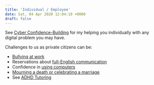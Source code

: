 ```yaml
---
title: 'Individual / Employee'
date: Sat, 04 Apr 2020 12:04:10 +0000
draft: false
---
```


See [Cyber Confidence-Building](https://www.mann.fr/en/solutions/individual-tutor/cyber-confidence-building/) for my helping you individually with any digital problem you may have.

Challenges to us as private citizens can be:

*   [Bullying at work](/en/psycho-social-risk-management)
*   Reservations about [full-English communication](/en/english-identity-coaching)
*   Confidence in [using computers](/en/cyber-confidence-building/)
*   [Mourning a death or celebrating a marriage](/en/ceremonies)
*   See [ADHD Tutoring](http://adhd-coaching)